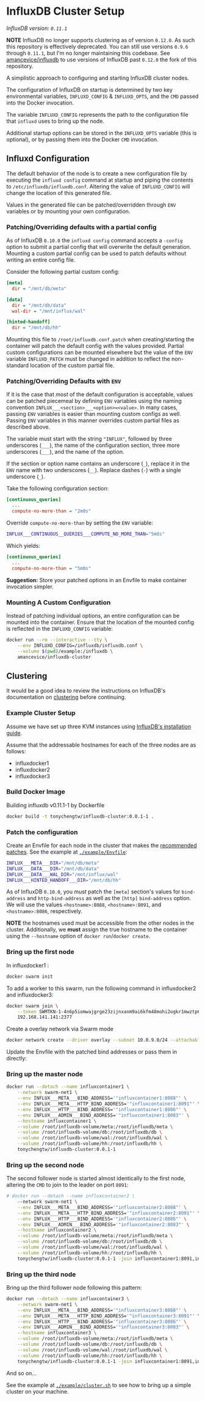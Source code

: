 # InfluxDB Cluster Setup

*InfluxDB version: `0.11.1`*

**NOTE** InfluxDB no longer supports clustering as of version `0.12.0`. As such this repository is effectively deprecated. You can still use versions `0.9.6` through `0.11.1`, but I'm no longer maintaining this codebase. See [amancevice/influxdb]() to use versions of InfluxDB past `0.12.0` the fork of this repository.

A simplistic approach to configuring and starting InfluxDB cluster nodes.

The configuration of InfluxDB on startup is determined by two key environmental variables, `INFLUXD_CONFIG` & `INFLUXD_OPTS`, and the `CMD` passed into the Docker invocation.

The variable `INFLUXD_CONFIG` represents the path to the configuration file that `influxd` uses to bring up the node.

Additional startup options can be stored in the `INFLUXD_OPTS` variable (this is optional), or by passing them into the Docker `CMD` invocation.


## Influxd Configuration

The default behavior of the node is to create a new configuration file by executing the `influxd config` command at startup and piping the contents to `/etc/influxdb/influxdb.conf`. Altering the value of `INFLUXD_CONFIG` will change the location of this generated file.

Values in the generated file can be patched/overridden through `ENV` variables or by mounting your own configuration.


### Patching/Overriding defaults with a partial config

As of InfluxDB `0.10.0` the `influxd config` command accepts a `-config` option to submit a partial config that will overwrite the default generation. Mounting a custom partial config can be used to patch defaults without writing an entire config file.

Consider the following partial custom config:

```ini
[meta]
  dir = "/mnt/db/meta"

[data]
  dir = "/mnt/db/data"
  wal-dir = "/mnt/influx/wal"

[hinted-handoff]
  dir = "/mnt/db/hh"
```

Mounting this file to `/root/influxdb.conf.patch` when creating/starting the container will patch the default config with the values provided. Partial custom configurations can be mounted elsewhere but the value of the `ENV` variable `INFLUXD_PATCH` must be changed in addition to reflect the non-standard location of the custom partial file.


### Patching/Overriding Defaults with `ENV`

If it is the case that *most* of the default configuration is acceptable, values can be patched piecemeal by defining `ENV` variables using the naming convention `INFLUX___<section>___<option>=<value>`. In many cases, passing `ENV` variables is easier than mounting custom configs as well. Passing `ENV` variables in this manner overrides custom partial files as described above.

The variable must start with the string `"INFLUX"`, followed by three underscores (`___`), the name of the configuration section, three more underscores (`___`), and the name of the option.

If the section or option name contains an underscore (`_`), replace it in the `ENV` name with two underscores (`__`). Replace dashes (`-`) with a single underscore (`_`).

Take the following configuration section:

```ini
[continuous_queries]
  ...
  compute-no-more-than = "2m0s"
```

Override `compute-no-more-than` by setting the `ENV` variable:

```bash
INFLUX___CONTINUOUS__QUERIES___COMPUTE_NO_MORE_THAN="5m0s"
```

Which yields:

```ini
[continuous_queries]
  ...
  compute-no-more-than = "5m0s"
```

**Suggestion:** Store your patched options in an Envfile to make container invocation simpler.


### Mounting A Custom Configuration

Instead of patching individual options, an entire configuration can be mounted into the container. Ensure that the location of the mounted config is reflected in the `INFLUXD_CONFIG` variable:

```bash
docker run --rm --interactive --tty \
    --env INFLUXD_CONFIG=/influxdb/influxdb.conf \
    --volume $(pwd)/example:/influxdb \
    amancevice/influxdb-cluster
```


## Clustering

It would be a good idea to review the instructions on InfluxDB's documentation on [clustering](https://docs.influxdata.com/influxdb/v0.10/guides/clustering/#configuration) before continuing.


### Example Cluster Setup

Assume we have set up three KVM instances  using [InfluxDB's installation guide](https://docs.influxdata.com/influxdb/v0.10/introduction/installation/#hosting-on-aws).

Assume that the addressable hostnames for each of the three nodes are as follows:
* influxdocker1
* influxdocker2
* influxdocker3

### Build Docker Image
Building influxdb v0.11.1-1 by Dockerfile

```bash
docker build -t tonychengtw/influxdb-cluster:0.0.1-1 .
```

### Patch the configuration

Create an Envfile for each node in the cluster that makes the [recommended patches](https://docs.influxdata.com/influxdb/v0.10/introduction/installation/#configuring-the-instance). See the example at [`./example/Envfile`](./example/Envfile):

```bash
INFLUX___META___DIR="/mnt/db/meta"
INFLUX___DATA___DIR="/mnt/db/data"
INFLUX___DATA___WAL_DIR="/mnt/influx/wal"
INFLUX___HINTED_HANDOFF___DIR="/mnt/db/hh"
```

As of InfluxDB `0.10.0`, you *must* patch the `[meta]` section's values for `bind-address` and `http-bind-address` as well as the `[http]` `bind-address` option. We will use the values `<hostname>:8088`, `<hostname>:8091`, and `<hostname>:8086`, respectively.

**NOTE** the hostnames used must be accessible from the other nodes in the cluster. Additionally, we **must** assign the true hostname to the container using the `--hostname` option of `docker run`/`docker create`.


### Bring up the first node

In influxdocker1 :
```bash
docker swarm init
```
To add a worker to this swarm, run the following command in influxdocker2 and influxdocker3: 
```bash
docker swarm join \
    --token SWMTKN-1-4n6p5iomwajgrge23zijnxanm9ai6kfm48mohi2ogkr1mwztp6-coyyt5b7uti9v0msykcbem9wb \
    192.168.141.141:2377
```

Create a overlay network via Swarm mode
```bash 
docker network create --driver overlay --subnet 10.0.9.0/24 --attachable swarm-net1
```

Update the Envfile with the patched bind addresses or pass them in directly:

### Bring up the master node
```bash
docker run --detach --name influxcontainer1 \
    --network swarm-net1 \
    --env INFLUX___META___BIND_ADDRESS='"influxcontainer1:8088"' \
    --env INFLUX___META___HTTP_BIND_ADDRESS='"influxcontainer1:8091"' \
    --env INFLUX___HTTP___BIND_ADDRESS='"influxcontainer1:8086"' \
    --env INFLUX___ADMIN___BIND_ADDRESS='"influxcontainer1:8083"' \
    --hostname influxcontainer1 \
    --volume /root/influxdb-volume/meta:/root/influxdb/meta \
    --volume /root/influxdb-volume/db:/root/influxdb/db \
    --volume /root/influxdb-volume/wal:/root/influxdb/wal \
    --volume /root/influxdb-volume/hh:/root/influxdb/hh \
    tonychengtw/influxdb-cluster:0.0.1-1
```


### Bring up the second node

The second follower node is started almost identically to the first node, altering the `CMD` to join to the leader on port `8091`:

```bash
# docker run --detach --name influxcontainer2 \
    --network swarm-net1 \
    --env INFLUX___META___BIND_ADDRESS='"influxcontainer2:8088"' \
    --env INFLUX___META___HTTP_BIND_ADDRESS='"influxcontainer2:8091"' \
    --env INFLUX___HTTP___BIND_ADDRESS='"influxcontainer2:8086"' \
    --env INFLUX___ADMIN___BIND_ADDRESS='"influxcontainer2:8083"' \
    --hostname influxcontainer2 \
    --volume /root/influxdb-volume/meta:/root/influxdb/meta \
    --volume /root/influxdb-volume/db:/root/influxdb/db \
    --volume /root/influxdb-volume/wal:/root/influxdb/wal \
    --volume /root/influxdb-volume/hh:/root/influxdb/hh \
    tonychengtw/influxdb-cluster:0.0.1-1 -join influxcontainer1:8091,influxcontainer2:8091
```


### Bring up the third node

Bring up the third follower node following this pattern:

```bash
docker run --detach --name influxcontainer3 \
    --network swarm-net1 \
    --env INFLUX___META___BIND_ADDRESS='"influxcontainer3:8088"' \
    --env INFLUX___META___HTTP_BIND_ADDRESS='"influxcontainer3:8091"' \
    --env INFLUX___HTTP___BIND_ADDRESS='"influxcontainer3:8086"' \
    --env INFLUX___ADMIN___BIND_ADDRESS='"influxcontainer3:8083"' \
    --hostname influxcontainer3 \
    --volume /root/influxdb-volume/meta:/root/influxdb/meta \
    --volume /root/influxdb-volume/db:/root/influxdb/db \
    --volume /root/influxdb-volume/wal:/root/influxdb/wal \
    --volume /root/influxdb-volume/hh:/root/influxdb/hh \
	tonychengtw/influxdb-cluster:0.0.1-1 -join influxcontainer1:8091,influxcontainer2:8091,influxcontainer3:8091
```

And so on...

See the example at [`./example/cluster.sh`](./example/cluster.sh) to see how to bring up a simple cluster on your machine.

